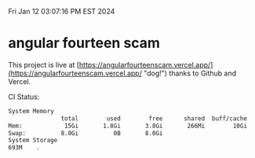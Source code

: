 Fri Jan 12 03:07:16 PM EST 2024

# angular fourteen scam


This project is live at [https://angularfourteenscam.vercel.app/](https://angularfourteenscam.vercel.app/ "dog!") thanks to Github and Vercel.

CI Status: 

```bash
System Memory
               total        used        free      shared  buff/cache   available
Mem:            15Gi       1.8Gi       3.8Gi       266Mi        10Gi        13Gi
Swap:          8.0Gi          0B       8.0Gi
System Storage
693M	.
```

